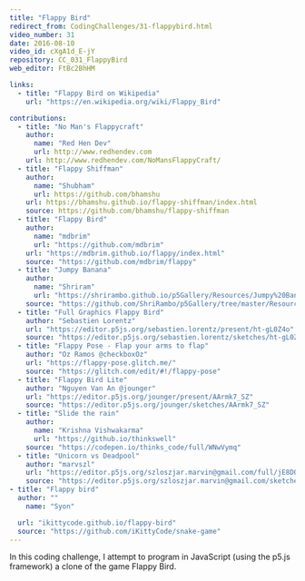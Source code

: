```yaml
---
title: "Flappy Bird"
redirect_from: CodingChallenges/31-flappybird.html
video_number: 31
date: 2016-08-10
video_id: cXgA1d_E-jY
repository: CC_031_FlappyBird
web_editor: FtBc2BhHM

links:
  - title: "Flappy Bird on Wikipedia"
    url: "https://en.wikipedia.org/wiki/Flappy_Bird"

contributions:
  - title: "No Man's Flappycraft"
    author:
      name: "Red Hen Dev"
      url: http://www.redhendev.com
    url: http://www.redhendev.com/NoMansFlappyCraft/
  - title: "Flappy Shiffman"
    author:
      name: "Shubham"
      url: https://github.com/bhamshu
    url: https://bhamshu.github.io/flappy-shiffman/index.html
    source: https://github.com/bhamshu/flappy-shiffman
  - title: "Flappy Bird"
    author:
      name: "mdbrim"
      url: "https://github.com/mdbrim"
    url: "https://mdbrim.github.io/flappy/index.html"
    source: "https://github.com/mdbrim/flappy"
  - title: "Jumpy Banana"
    author:
      name: "Shriram"
      url: "https://shrirambo.github.io/p5Gallery/Resources/Jumpy%20Banana/index.html"
    source: "https://github.com/ShriRambo/p5Gallery/tree/master/Resources/Jumpy%20Banana"
  - title: "Full Graphics Flappy Bird"
    author: "Sebastien Lorentz"
    url: "https://editor.p5js.org/sebastien.lorentz/present/ht-gL0Z4o"
    source: "https://editor.p5js.org/sebastien.lorentz/sketches/ht-gL0Z4o"
  - title: "Flappy Pose - Flap your arms to flap"
    author: "Oz Ramos @checkboxOz"
    url: "https://flappy-pose.glitch.me/"
    source: "https://glitch.com/edit/#!/flappy-pose"
  - title: "Flappy Bird Lite"
    author: "Nguyen Van An @jounger"
    url: "https://editor.p5js.org/jounger/present/AArmk7_SZ"
    source: "https://editor.p5js.org/jounger/sketches/AArmk7_SZ"
  - title: "Slide the rain"
    author:
      name: "Krishna Vishwakarma"
      url: "https://github.io/thinkswell"
    source: "https://codepen.io/thinks_code/full/WNwVymq"
  - title: "Unicorn vs Deadpool"
    author: "marvszl"
    url: "https://editor.p5js.org/szloszjar.marvin@gmail.com/full/jE8DQY1Zd"
    source: "https://editor.p5js.org/szloszjar.marvin@gmail.com/sketches/jE8DQY1Zd"
- title: "Flappy bird"
  author: ""
    name: "Syon"

  url: "ikittycode.github.io/flappy-bird"
  source: "https://github.com/iKittyCode/snake-game"    
---
```

In this coding challenge, I attempt to program in JavaScript (using the p5.js framework) a clone of the game Flappy Bird.
